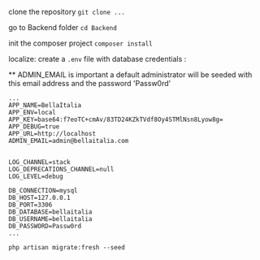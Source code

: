 clone the repository
`git clone ...`

go to Backend folder
`cd Backend`

init the composer project
`composer install`

localize: 
create a `.env` file with database credentials :

** ADMIN_EMAIL is important a default administrator will be seeded with this email address and the password 'Passw0rd'

```
...
APP_NAME=BellaItalia
APP_ENV=local
APP_KEY=base64:f7eoTC+cmAv/83TD24KZkTVdf8Oy4STMlNsn8Lyow8g=
APP_DEBUG=true
APP_URL=http://localhost
ADMIN_EMAIL=admin@bellaitalia.com


LOG_CHANNEL=stack
LOG_DEPRECATIONS_CHANNEL=null
LOG_LEVEL=debug

DB_CONNECTION=mysql
DB_HOST=127.0.0.1
DB_PORT=3306
DB_DATABASE=bellaitalia
DB_USERNAME=bellaitalia
DB_PASSWORD=Passw0rd
...
```

`php artisan migrate:fresh --seed`
